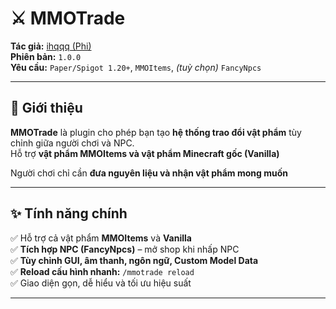 # ⚔️ MMOTrade

**Tác giả:** [ihqqq (Phi)](https://www.facebook.com/ihqqqq/)  
**Phiên bản:** `1.0.0`  
**Yêu cầu:** `Paper/Spigot 1.20+`, `MMOItems`, *(tuỳ chọn)* `FancyNpcs`

---

## 🧩 Giới thiệu

**MMOTrade** là plugin cho phép bạn tạo **hệ thống trao đổi vật phẩm** tùy chỉnh giữa người chơi và NPC.  
Hỗ trợ **vật phẩm MMOItems và vật phẩm Minecraft gốc (Vanilla)**

Người chơi chỉ cần **đưa nguyên liệu và nhận vật phẩm mong muốn**

---

## ✨ Tính năng chính

✅ Hỗ trợ cả vật phẩm **MMOItems** và **Vanilla**   
✅ **Tích hợp NPC (FancyNpcs)** – mở shop khi nhấp NPC  
✅ **Tùy chỉnh GUI, âm thanh, ngôn ngữ, Custom Model Data**  
✅ **Reload cấu hình nhanh:** `/mmotrade reload`  
✅ Giao diện gọn, dễ hiểu và tối ưu hiệu suất  

---






